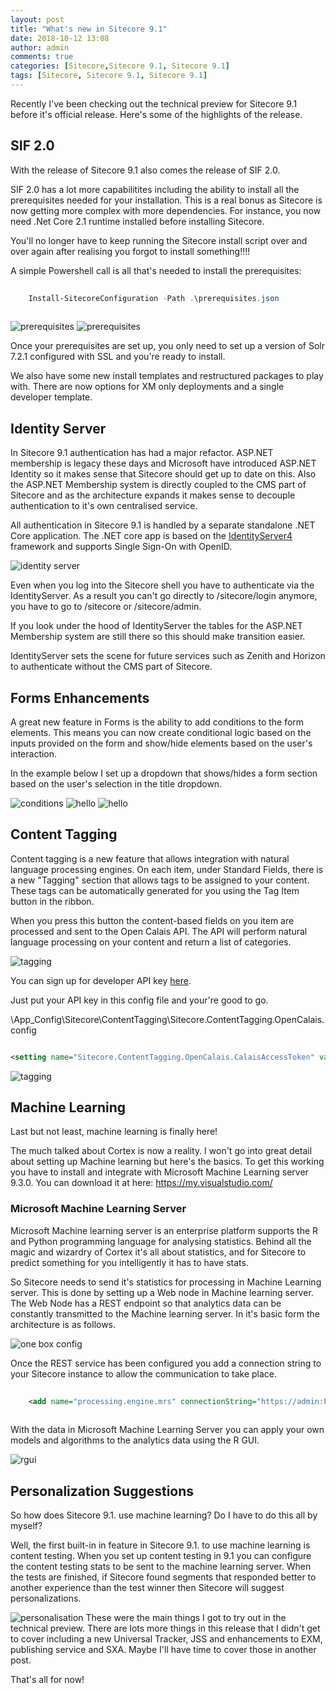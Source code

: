 ```yaml
---
layout: post
title: "What's new in Sitecore 9.1"
date: 2018-10-12 13:08
author: admin
comments: true
categories: [Sitecore,Sitecore 9.1, Sitecore 9.1]
tags: [Sitecore, Sitecore 9.1, Sitecore 9.1]
---
```


Recently I've been checking out the technical preview for Sitecore 9.1 before it's official release. 
Here's some of the highlights of the release.

<h2>SIF 2.0</h2>
With the release of Sitecore 9.1 also comes the release of SIF 2.0.


SIF 2.0 has a lot more capabilitites including the ability to install all the prerequisites  needed for your installation.
This is a real bonus as Sitecore is now getting more complex with more dependencies. For instance, you now need .Net Core 2.1 runtime installed before installing Sitecore.

You'll no longer have to keep running the Sitecore install script over and over again after realising you forgot to install something!!!!

A simple Powershell call is all that's needed to install the prerequisites:

```powershell
 
	Install-SitecoreConfiguration -Path .\prerequisites.json 
	
```

<img src="/assets/img/prerequisites.PNG" alt="prerequisites" />

<img src="/assets/img/prerequisites2.PNG" alt="prerequisites" />


Once your prerequisites are set up, you only need to set up a version of Solr 7.2.1 configured with SSL and you're ready to install.

We also have some new install templates and restructured packages to play with.
There are now options for XM only deployments and a single developer template.



<h2>Identity Server</h2>
In Sitecore 9.1 authentication has had a major refactor. 
ASP.NET membership is legacy these days and Microsoft have introduced ASP.NET Identity so it makes sense that Sitecore should get up to date on this.
Also the ASP.NET Membership system is directly coupled to the CMS part of Sitecore and as the architecture expands it makes sense to decouple authentication to it's own centralised service.

All authentication in Sitecore 9.1 is handled by a separate standalone .NET Core application. 
The .NET core app is based on the <a href="http://docs.identityserver.io/en/release/" target="_new">IdentityServer4</a> framework and supports Single Sign-On with OpenID.

<img src="/assets/img/identityserver.png" alt="identity server" />

Even when you log into the Sitecore shell you have to authenticate via the IdentityServer.
As a result you can't go directly to /sitecore/login anymore, you have to go to /sitecore or /sitecore/admin.

If you look under the hood of IdentityServer the tables for the ASP.NET Membership system are still there so this should make transition easier.

IdentityServer sets the scene for future services such as Zenith and Horizon to authenticate without the CMS part of Sitecore.

<h2>Forms Enhancements</h2>
A great new feature in Forms is the ability to add conditions to the form elements.
This means you can now create conditional logic based on the inputs provided on the form and show/hide elements based on the user's interaction.

In the example below I set up a dropdown that shows/hides a form section based on the user's selection in the title dropdown.

<img src="/assets/img/conditionseditor.PNG" alt="conditions" />

<img src="/assets/img/hellomr.PNG" alt="hello" />

<img src="/assets/img/hellomrs.PNG" alt="hello" />

<h2>Content Tagging</h2>
Content tagging is a new feature that allows integration with natural language processing engines.
On each item, under Standard Fields, there is a new "Tagging" section that allows tags to be assigned to your content.
These tags can be automatically generated for you using the Tag Item button in the ribbon.

When you press this button the content-based fields on you item are processed and sent to the Open Calais API. 
The API will perform natural language processing on your content and return a list of categories.

<img src="/assets/img/tagging.PNG" alt="tagging" />

You can sign up for developer API key <a href="https://developers.thomsonreuters.com/open-permid/calais-tagging-restful-api/dev-tools?type=requestkey" target="_new">here</a>.

Just put your API key in this config file and your're good to go.

\App_Config\Sitecore\ContentTagging\Sitecore.ContentTagging.OpenCalais.config

 ```xml
 
 <setting name="Sitecore.ContentTagging.OpenCalais.CalaisAccessToken" value="your key here" />
 
 ```
 
 <img src="/assets/img/tagging2.PNG" alt="tagging" />
 

<h2>Machine Learning</h2>
Last but not least, machine learning is finally here!

The much talked about Cortex is now a reality. I won't go into great detail about setting up Machine learning but here's the basics. To get this working you have to install and integrate with Microsoft Machine Learning server 9.3.0.
You can download it at here: <a href="https://my.visualstudio.com/Downloads?q=Machine%20Learning%20Server%209.3.0%20for%20Windows&pgroup=">https://my.visualstudio.com/</a>

<h3>Microsoft Machine Learning Server</h3>
Microsoft Machine learning server is an enterprise platform supports the R and Python programming language for analysing statistics.
Behind all the magic and wizardry of Cortex it's all about statistics, and for Sitecore to predict something for you intelligently it has to have stats.

So Sitecore needs to send it's statistics for processing in Machine Learning server. 
This is done by setting up a Web node in Machine learning server. 
The Web Node has a REST endpoint so that analytics data can be constantly transmitted to the Machine learning server.
In it's basic form the architecture is as follows. 

<img src="/assets/img/setup-onebox.png" alt="one box config" />

Once the REST service has been configured you add a connection string to your Sitecore instance to allow the communication to take place.

```xml
 
	<add name="processing.engine.mrs" connectionString="https://admin:Password%2E@localhost:12800/" />
 
```
 
With the data in Microsoft Machine Learning Server you can apply your own models and algorithms to the analytics data using the R GUI.

<img src="/assets/img/rgui.PNG" alt="rgui" />

<h2>Personalization Suggestions</h2>
So how does Sitecore 9.1. use machine learning? Do I have to do this all by myself? 

Well, the first built-in in feature in Sitecore 9.1. to use machine learning is content testing.
When you set up content testing in 9.1 you can configure the content testing stats to be sent to the machine learning server.
When the tests are finished, if Sitecore found segments that responded better to another experience than the test winner then Sitecore will suggest personalizations.

<img src="/assets/img/personalisationsuggestions.PNG" alt="personalisation" />
These were the main things I got to try out in the technical preview. 
There are lots more things in this release that I didn't get to cover including a new Universal Tracker, JSS and enhancements to EXM, publishing service and SXA.
Maybe I'll have time to cover those in another post.

That's all for now!








